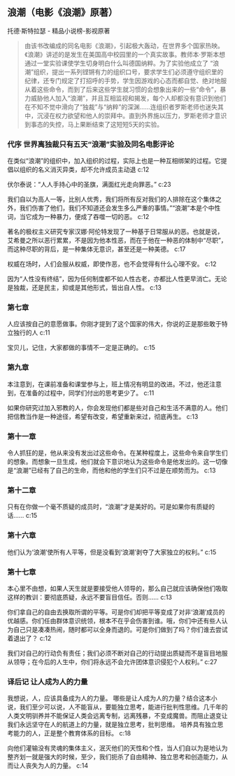 ## 浪潮（电影《浪潮》原著）

托德·斯特拉瑟  -  精品小说榜-影视原著

> 由该书改编成的同名电影《浪潮》，引起极大轰动，在世界多个国家热映。《浪潮》讲述的是发生在美国高中校园里的一个真实故事。教师本·罗斯本想通过一堂实验课使学生切身明白什么叫德国纳粹。为了实验他成立了 “浪潮”组织，提出一系列铿锵有力的组织口号，要求学生们必须遵守组织里的纪律，还专门规定了打招呼的手势，学生因游戏的心态而都自觉、绝对地服从着这些命令，而到了后来这些学生就习惯的会想象出来的一些“命令”，暴力威胁他人加入“浪潮”，并且互相监视和揭发，每个人却都没有意识到他们在不知不觉中滑向了“独裁”与“纳粹”的深渊……连组织者罗斯老师也迷失其中，沉浸在权力欲望和他人的崇拜中。直到外界施以压力，罗斯老师才意识到事态的失控，马上果断结束了这短短5天的实验。

### 代序 世界离独裁只有五天“浪潮”实验及同名电影评论

在类似“浪潮”的组织中，加入组织的过程，实际上也是一种互相绑架的过程。它提倡以组织的名义消灭异类，却不允许成员主动退 c:12

伏尔泰说：“人人手持心中的圣旗，满面红光走向罪恶。” c:23

我们自以为高人一等，比别人优秀，我们将所有反对我们的人排除在这个集体之外，我们伤害了他们，我们不知道还会发生多么严重的事情。”“浪潮”本是个中性词，当它成为一种暴力，便成了吞噬一切的恶。 c:12

著名的极权主义研究专家汉娜·阿伦特发现了一种基于日常服从的恶。也就是说，艾希曼之所以恶行累累，不是因为他本性恶，而在于他在一种恶的体制中“尽职”，而这种尽职的背后，是一种集体无意识，甚至还是一种美德。 c:17

权威在场时，人们会服从权威，即使作恶，也不会觉得有什么心理不安。 c:12

因为“人性没有终结”，因为任何制度都不如人性古老，亦都比人性更早消亡。无论是独裁，还是民主，抑或是其他形式，皆出自人性。 c:13

### 第七章

人应该按自己的意愿做事。你刚才提到了这个国家的伟大，你说的正是那些敢于特立独行的人 c:11

宝贝儿，记住，大家都做的事情不一定是正确的。 c:15

### 第九章

本注意到，在课前准备和课堂参与上，班上情况有明显的改进。不过，他还注意到，在准备的过程中，同学们付出的思考更少了。 c:11

如果你研究过加入邪教的人，你会发现他们都是些对自己和生活不满意的人。他们把信教当作是一种途径，希望有改变，希望重新来过，彻底再生。 c:13

### 第十一章

令人抓狂的是，他从来没有发出过这些命令。在某种程度上，这些命令来自学生们的想象。而想象一旦生成，他们就会下意识地认为这些命令是他发出的。这一切像是“浪潮”已经有了自己的生命，而他和他的学生们只不过是在顺势而为。 c:13

### 第十二章

只有在你做一个毫不质疑的成员时，“浪潮”才是美好的。可是如果你有质疑的话…… c:15

### 第十六章

他们认为‘浪潮’使所有人平等，但是没看到‘浪潮’剥夺了大家独立的权利。” c:15

### 第十七章

本心里不由想，如果人天生就是要接受他人领导的，那么自己就应该确保他们吸取这样的教训：要彻底质疑，永远不要盲目信任。否则…… c:13

你们拿自己的自由去换取所谓的平等。可是你们却把平等变成了对非‘浪潮’成员的优越感。你们任由群体意识统领，根本不在乎会伤害到谁。哦，你们中还有些人认为自己只是凑凑热闹，随时都可以全身而退的。可是你们做到了吗？你们谁去尝试着退出了？ c:12

我们对自己的行动负有责任；我们必须不断对自己的行动提出质疑而不是盲目地服从领导；在今后的人生中，你们将永远不会允许团体意识侵犯个人权利。” c:27

### 译后记 让人成为人的力量

我想说，人，应该具备成为人的力量。
哪些是让人成为人的力量？结合这本小说，我们至少可以说，人不能盲从，要能独立思考，能进行批判性思维。几千年的人类文明驯养并不能保证人类会远离专制，远离残暴，不变成魔兽。而阻止退变让我们永远坚守在人的航道上的力量，就是独立思考，批判思维。
培养具有独立思考能力的人，正是整个教育体系的目标。 c:18

向他们灌输没有灵魂的集体主义，泯灭他们的天性和个性，当人们自以为是地认为整齐划一就是强大的时候，至少，我们扼杀了自由精神、独立思考和创造能力，从而让人丧失为人的力量。 c:14
